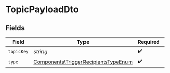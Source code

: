 # TopicPayloadDto


## Fields

| Field                                                                                        | Type                                                                                         | Required                                                                                     | Description                                                                                  |
| -------------------------------------------------------------------------------------------- | -------------------------------------------------------------------------------------------- | -------------------------------------------------------------------------------------------- | -------------------------------------------------------------------------------------------- |
| `topicKey`                                                                                   | *string*                                                                                     | :heavy_check_mark:                                                                           | N/A                                                                                          |
| `type`                                                                                       | [Components\TriggerRecipientsTypeEnum](../../Models/Components/TriggerRecipientsTypeEnum.md) | :heavy_check_mark:                                                                           | N/A                                                                                          |